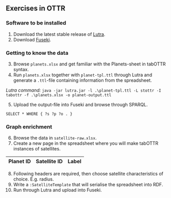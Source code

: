 ## Exercises in OTTR

### Software to be installed
1. Download the latest stable release of [Lutra](https://gitlab.com/ottr/lutra/lutra/-/releases).
2. Download [Fuseki](https://jena.apache.org/download/).

### Getting to know the data
3. Browse `planets.xlsx` and get familiar with the Planets-sheet in tabOTTR syntax.
4. Run `planets.xlsx` together with `planet-tpl.ttl` through Lutra and generate a `.ttl`-file containing information from the spreadsheet.

*Lutra command:* `java -jar lutra.jar -l .\planet-tpl.ttl -L stottr -I tabottr -f .\planets.xlsx -o planet-output.ttl`

5. Upload the output-file into Fuseki and browse through SPARQL.
```
SELECT * WHERE { ?s ?p ?o . }
```

### Graph enrichment
6. Browse the data in `satellite-raw.xlsx`.
7. Create a new page in the spreadsheet where you will make tabOTTR instances of satellites.

| Planet ID      | Satellite ID | Label |
| ----------- | ----------- |---------|

8. Following headers are required, then choose satellite characteristics of choice. E.g. radius.
9. Write a `:SatelliteTemplate` that will serialise the spreadsheet into RDF.
10. Run through Lutra and upload into Fuseki.
